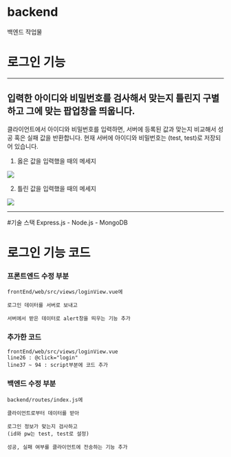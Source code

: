 # backend
백엔드 작업물

# 로그인 기능
--------------------
## 입력한 아이디와 비밀번호를 검사해서 맞는지 틀린지 구별하고 그에 맞는 팝업창을 띄웁니다.
클라이언트에서 아이디와 비밀번호를 입력하면, 서버에 등록된 값과 맞는지 비교해서 성공 혹은 실패 값을 반환합니다.
현재 서버에 아이디와 비밀번호는 (test, test)로 저장되어 있습니다.

1. 옳은 값을 입력했을 때의 메세지

<img src = "./readMeImg/로그인 성공.gif" width="">

2. 틀린 값을 입력했을 때의 메세지

<img src = "./readMeImg/로그인 실패.gif" width="">

-------------------------------
#기술 스택
Express.js - Node.js - MongoDB 

# 로그인 기능 코드

### 프론트엔드 수정 부분
```
frontEnd/web/src/views/loginView.vue에 

로그인 데이터를 서버로 보내고 

서버에서 받은 데이터로 alert창을 띄우는 기능 추가
```
### 추가한 코드
```
frontEnd/web/src/views/loginView.vue 
line26 : @click="login"
line37 ~ 94 : script부분에 코드 추가
```

### 백엔드 수정 부분
```
backend/routes/index.js에

클라이언트로부터 데이터를 받아

로그인 정보가 맞는지 검사하고
(id와 pw는 test, test로 설정)

성공, 실패 여부를 클라이언트에 전송하는 기능 추가
```

